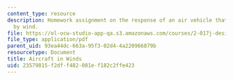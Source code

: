 ```yaml
---
content_type: resource
description: Homework assignment on the response of an air vehicle that is being buffeted
  by wind.
file: https://ol-ocw-studio-app-qa.s3.amazonaws.com/courses/2-017j-design-of-electromechanical-robotic-systems-fall-2009/23579815f2dff482081ef182c2ffe423_MIT2_017JF09_p22.pdf
file_type: application/pdf
parent_uid: 93ea44dc-663a-95f3-02d4-4a220966879b
resourcetype: Document
title: Aircraft in Winds
uid: 23579815-f2df-f482-081e-f182c2ffe423
---
```


